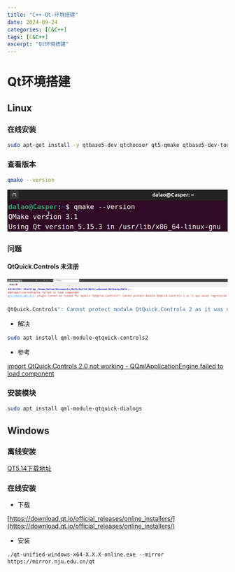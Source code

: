 ```yaml
---
title: "C++-Qt-环境搭建"
date: 2024-09-24
categories: [C&C++]
tags: [C&C++]
excerpt: "Qt环境搭建"
---
```



# Qt环境搭建

## Linux

### 在线安装

```sh
sudo apt-get install -y qtbase5-dev qtchooser qt5-qmake qtbase5-dev-tools qtcreator qtdeclarative5-dev qtquickcontrols2-5-dev
```

### 查看版本

```sh
qmake --version
```

![20230421000200](https://raw.githubusercontent.com/dmjcb/SelfImgur/main/20230421000200.png)

### 问题

#### QtQuick.Controls 未注册

![20230422185540](https://raw.githubusercontent.com/dmjcb/SelfImgur/main/20230422185540.png)

```sh
QtQuick.Controls": Cannot protect module QtQuick.Controls 2 as it was never registered
```

- 解决

```sh
sudo apt install qml-module-qtquick-controls2
```

- 参考

[import QtQuick.Controls 2.0 not working - QQmlApplicationEngine failed to load component](https://stackoverflow.com/questions/38030140/import-qtquick-controls-2-0-not-working-qqmlapplicationengine-failed-to-load-c)

### 安装模块

```sh
sudo apt install qml-module-qtquick-dialogs
```

## Windows

### 离线安装

[QT5.14下载地址](https://download.qt.io/archive/qt/5.14/5.14.0/qt-opensource-windows-x86-5.14.0.exe)

### 在线安装

- 下载

[https://download.qt.io/official_releases/online_installers/](https://download.qt.io/official_releases/online_installers/)

- 安装

```shell
./qt-unified-windows-x64-X.X.X-online.exe --mirror https://mirror.nju.edu.cn/qt  
```